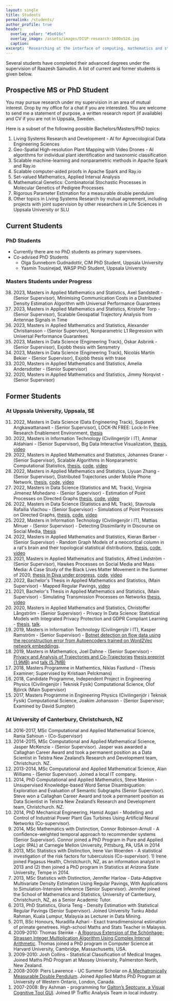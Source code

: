 ```yaml
---
layout: single
title: Students
permalink: /students/
author_profile: true
header:
  overlay_color: "#5e616c"
  overlay_image: /assets/images/DISP-research-1600x524.jpg
  caption: 
excerpt: 'Researching at the interface of computing, mathematics and statistics.<br /><br /><br />'
---
```


Several students have completed their advanced degrees under the supervision of Raazesh Sainudiin. 
A list of current and former students is given below.


Prospective MS or PhD Student
------------------------------

You may pursue research under my supervision in an area of mutual
interest. Drop by my office for a chat if you are interested. You are
welcome to send me a statement of purpose, a written research report (if
available) and CV if you are not in Uppsala, Sweden.

Here is a subset of the following possible Bachelors/Masters/PhD topics:

1. Living Systems Research and Development - AI for Agroecological Data Engineering Sciences
2. Geo-Spatial High-resolution Plant Mapping with Video Drones - AI algorithms for individual plant identification and  taxonomic classification
3. Scalable machine-learning and nonparametric methods in Apache Spark and Ray.io
4. Scalable computer-aided proofs in Apache Spark and Ray.io
5. Set-valued Mathematics, Applied Interval Analysis
6. Mathematical Genetics: Combinatorial Stochastic Processes in Molecular Genetics of Pedigree Processes
7. Rigorous Parameter Estimation for a measurable double pendulum
8. Other topics in Living Systems Research by mutual agreement, including projects with joint supervision by other researchers in Life Sciences in Uppsala University or SLU


Current Students
----------------

### PhD Students

* Currently there are no PhD students as primary supervisees.
* Co-advised PhD Students
  * Olga Sunneborn Gudnadottir, CIM PhD Student, Uppsala University
  * Yasmin Tousinejad, WASP PhD Student, Uppsala University

### Masters Students under Progress

<ol reversed="" start="38">

<li>2023, Masters in Applied Mathematics and Statistics, Axel Sandstedt - (Senior Supervisor), Minimising Communication Costs in a Distributed Density Estimation Algorithm with Universal Performance Guarantees</li>
<li>2023, Masters in Applied Mathematics and Statistics, Kristofer Torp - (Senior Supervisor),  Scalable Geospatial Trajectory Analysis from Antennae Signals in Time</li>
<li>2023, Masters in Applied Mathematics and Statistics, Alexander Christiansson - (Senior Supervisor), Nonparametric L1 Regression with Universal Performance Guarantees</li>
<li>2023, Masters in Data Science (Engineering Track), Oskar Asbrink - (Senior Supervisor), Exjobb thesis with Sensmetry</li>
<li>2023, Masters in Data Science (Engineering Track), Nicolás Martín Bekier - (Senior Supervisor), Exjobb thesis with trase</li>

<!-- 
YYYY, Masters in XX (ZZ Track), FN LName - (senior Supervisor), TITLE <a href="">thesis</a>, <a href="https://github.com/lamastex/">code</a>, <a href="">video</a>
-->
<li>2020, Masters in Applied Mathematics and Statistics, Amelia Andersdotter - (Senior Supervisor)</li>
<li>2020, Masters in Applied Mathematics and Statistics, Jimmy Norqvist - (Senior Supervisor)</li>
</ol>


Former Students 
---------------

### At Uppsala University, Uppsala, SE
<ol reversed="" start="31">
<li>2022, Masters in Data Science (Data Engineering Track), Suparerk Angkawattanawit  - (Senior Supervisor), LOCK-IN FREE: Lock-In Free Research Enablement Environment, <a href="http://urn.kb.se/resolve?urn=urn:nbn:se:uu:diva-491143">thesis</a></li>
<li>2022, Masters in Information Technology (Civilingenjör i IT), Ammar Aldahiani  - (Senior Supervisor), Big Data Interactive Visualization, <a href="http://urn.kb.se/resolve?urn=urn:nbn:se:uu:diva-488417">thesis</a>, <a href="https://youtu.be/nbJq2UuUxS8">video</a></li>
<li>2022, Masters in Applied Mathematics and Statistics, Johannes Graner - (Senior Supervisor), Scalable Algorithms in Nonparametric Computational Statistics, <a href="http://urn.kb.se/resolve?urn=urn:nbn:se:uu:diva-488518">thesis</a>, <a href="https://github.com/lamastex/SparkDensityTree">code</a>, <a href="https://youtu.be/VFQ7mjbA39o">video</a></li>
<li>2022, Masters in Applied Mathematics and Statistics, Liyuan Zhang - (Senior Supervisor), Distributed Trajectories under Mobile Phone Network, <a href="http://urn.kb.se/resolve?urn=urn:nbn:se:uu:diva-488517">thesis</a>, <a href="https://github.com/lamastex/mob/tree/master/LiyuanZhangMscThesis">code</a>, <a href="https://youtu.be/kit38eckzkE">video</a></li>
<li>2022, Masters in Data Science (Statistics and ML Track), Virginia Jimenez Mohedano - (Senior Supervisor) - Estimation of Point Processes on Directed Graphs  <a href="http://urn.kb.se/resolve?urn=urn:nbn:se:uu:diva-483613">thesis</a>, <a href="https://github.com/lamastex/mob/tree/master/VirginiaJimenezMscThesis">code</a>, <a href="https://youtu.be/NuvKJfHEAdU">video</a></li>
<li>2022, Masters in Data Science (Statistics and ML Track), Stavroula Rafailia Vlachou - (Senior Supervisor) - Simulations of Point Processes on Directed Graphs, <a href="http://urn.kb.se/resolve?urn=urn:nbn:se:uu:diva-483992">thesis</a>, <a href="https://github.com/lamastex/mob/tree/master/StavroulaVlachouMscThesis">code</a>, <a href="https://youtu.be/Qvuc8eKqdKI">video</a></li>
<li>2022, Masters in Information Technology (Civilingenjör i IT), Mattias Minuer - (Senior Supervisor) - Detecting Dissimilarity in Discourse on Social Media, <a href="http://urn.kb.se/resolve?urn=urn:nbn:se:uu:diva-484416">thesis</a></li>
<li>2022, Masters in Applied Mathematics and Statistics, Kieran Barber - (Senior Supervisor) - Random Graph Models of a neocortical column in a rat's brain and their topological statistical distributions, <a href="http://www.diva-portal.se/smash/record.jsf?pid=diva2:1630497">thesis</a>, <a href="https://github.com/lamastex/TDAOnABrainNetwork">code</a>, <a href="https://youtu.be/FKdERJBTmIw">video</a></li>
<li>2021, Masters in Applied Mathematics and Statistics, Alfred Lindström - (Senior Supervisor), Hawkes Processes on Social Media and Mass Media: A Case Study of the Black Lives Matter Movement in the Summer of 2020, <a href="">thesis In Diva under progress</a>, <a href="https://github.com/lamastex/mep">code</a>, <a href="https://youtu.be/REC1G-NB14I">video</a></li>
<li>2022, Bachelor's Thesis in Applied Mathematics and Statistics, (Main Supervisor) - Mapped Regular Pavings, <a href="https://youtu.be/nsONa4x6p-o">video</a></li>
<li>2021, Bachelor's Thesis in Applied Mathematics and Statistics, (Main Supervisor) - Simulating Transmission Processes on Networks <a href="http://urn.kb.se/resolve?urn=urn:nbn:se:uu:diva-453141">thesis</a>, <a href="https://youtu.be/duCn17MK_uU">video</a></li>
<li>2020, Masters in Applied Mathematics and Statistics, Christoffer Långström - (Senior Supervisor) - Privacy In Data Science: Statistical Models with Integrated Privacy Protection and GDPR Compliant Learning - <a href="http://urn.kb.se/resolve?urn=urn:nbn:se:uu:diva-465799">thesis</a>, <a href="http://lamastex.org/talks/ChristofferLangstromMScThesisTalkUppsalaUniv2020.pdf">talk</a>.</li>
<!-- <li>2020, Masters in Applied Mathematics and Statistics, Tian Yu Liu - (Senior Supervisor)</li> -->
<li>2019, Masters in Information Technology (Civilingenjör i IT), Kasper Ramström - (Senior Supervisor) - <a href="http://urn.kb.se/resolve?urn=urn:nbn:se:uu:diva-393285">Botnet detection on flow data using the reconstruction error from Autoencoders trained on Word2Vec network embeddings</a>.</li>
<li>2019, Masters in Mathematics, Joel Dahne - (Senior Supervisor) - <a href="http://urn.kb.se/resolve?urn=urn:nbn:se:uu:diva-463521">Privacy and Analysis of Trajectories and Co-Trajectories</a> <a href="http://lamastex.org/preprints/JoelDahneMScThesisUppsalaUniv2019.pdf">thesis preprint (1.9MB)</a> and <a href="http://lamastex.org/talks/JoelDahneMScThesisTalkUppsalaUniv2019.pdf">talk (5.7MB)</a></li>
<!-- <li>2018, Masters Programme in Computer Science (Civilingenjör i IT), Gabriel Unesi - (Senior Supervisor)</li> -->
<li>2018, Masters Programme in Mathemtics, Niklas Fastlund - (Thesis Examiner; Supervised by Kristiaan Pelckmans)</li>
<li>2018, Candidate Programme, Independent Project in Engineering Physics (Civilingenjör i Teknisk Fysik) Computational Science, Olof Björck (Main Supervisor)</li>
<li>2017, Masters Programme in Engineering Physics (Civilingenjör i Teknisk Fysik) Computational Science, Joakim Johansson - (Senior Supervisor; Examined by David Sumpter)</li>
</ol>

### At University of Canterbury, Christchurch, NZ

<ol reversed="14">
<li>2016-2017, MSc Computational and Applied Mathematical Science, Rania Sahioun - (Co-Supervisor)</li>
<li>2014-2015, MSc Computational and Applied Mathematical Science, Jasper McKenzie - (Senior Supervisor). Jasper was awarded a Callaghan Career Award and took a permanent position as a Data Scientist in Telstra New Zealand’s Research and Development team, Christchurch. NZ.</li>
  <li>2013-2014, MSc Computational and Applied Mathematical Science, Alan
    Williams - (Senior Supervisor). Joined a local IT company.</li>
  <li>2014, PhD Computational and Applied Mathematics, Steve Manion - 
    Unsupervised Knowledge-based Word
    Sense Disambiguation: Exploration and Evaluation of Semantic
    Subgraphs (Senior Supervisor). Steve won a Callaghan Career Award
    and took a permanent position as Data Scientist in Telstra New Zealand’s
    Research and Development team, Christchurch. NZ.</li>
  <li>2014, PhD Mechanical Engineering, Hamid Asgari - Modelling and
    Control of Industrial Power Plant Gas Turbines Using Artificial
    Neural Networks (Co-supervisor).</li>
  <li>2014, MSc Mathematics with Distinction, Connor Robinson-Arnull - A
    confidence-weighted temporal approach to recommender systems
    (Senior Supervisor). Connor joined a PhD Program in Pure and Applied
    Logic (PAL) at Carnegie Mellon University, Pittsburg, PA, USA in
    2014</li>
  <li>2013, MSc Statistics with Distinction, Irene Van Woerden - A
    statistical investigation of the risk factors for
    tuberculosis (Co-supervisor). 1) Irene joined Pagasus Health,
    Christchurch, NZ, as an information analyst in 2013 and (2) then
    joined a PhD program in Statistics at Arizona State University,
    Tempe in 2014.</li>
  <li>2013, MSc Statistics with Distinction, Jennifer Harlow -
    Data-Adaptive Multivariate Density Estimation Using Regular Pavings,
    With Applications to Simulation-Intensive Inference
    (Senior Supervisor). Jennifer joined the School of Mathematics and
    Statistics, University of Canterbury, Christchurch, NZ, as a Senior
    Academic Tutor.</li>
  <li>2013, PhD Statistics, Gloria Teng - Density Estimation with
    Statistical Regular Pavings (Senior Supervisor). Joined University
    Tunku Abdul Rahman, Kuala Lumpur, Malaysia as Lecturer in
    Data Mining.</li>
  <li>2011, BSc Honours, Nuradilla Azhari - Exact transdimensional
    estimation of primate genetrees. High-school Maths and Stats Teacher
    in Malaysis.</li>
  <li>2009-2010: Thomas Steinke - <a href="http://arxiv.org/abs/1006.0405v1">A Rigorous Extension of the
Schönhage-Strassen Integer Multiplication Algorithm Using Complex
Interval Arithmetic</a>. Thomas joined a PhD program in Computer Science at Harvard
University, Cambridge, Massachusetts, USA.</li>
  <li>2009-2010: Josh Collins - Statistical Classification of
Medical Images. Joined Maths PhD Program at Massey University,
Palmerston North, New Zealand.</li>
  <li>2008-2009: Piers Lawrence - UC Summer Scholar on <a href="http://lamastex.org/lmse/double-pendulum/">A Mechatronically Measurable Double Pendulum</a>. Joined Applied
Maths PhD Program at University of Western Ontario, London, Canada.</li>
  <li>2007-2008: Bry Ashman - programming for <a href="http://lamastex.org/lmse/quinseptcunx/">Galton’s Septcunx, a Visual Cognitive Tool GUI</a>. Joined
IP Traffic Analysis Team in local industry.</li>
</ol>

